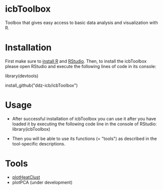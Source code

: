 # icbToolbox
Toolbox that gives easy access to basic data analysis and visualization with R.

# Installation
First make sure to [install R](https://cloud.r-project.org/) and [RStudio](https://posit.co/download/rstudio-desktop/). Then, to install the icbToolbox please open RStudio and execute the following lines of code in its console:

library(devtools)

install_github("ddz-icb/icbToolbox")

# Usage
- After successful installation of icbToolbox you can use it after you have loaded it by executing the following code line in the console of RStudio:
library(icbToolbox)

- Then you will be able to use its functions (= "tools") as described in the tool-specific descriptions.

# Tools
- [plotHeatClust](man/plotHeatClust.md)
- plotPCA (under development)

